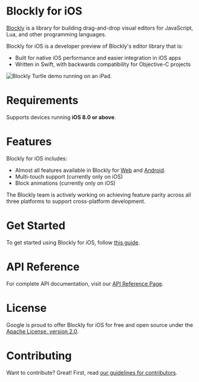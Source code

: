 # Blockly for iOS

[Blockly][1] is a library for building drag-and-drop visual editors for
JavaScript, Lua, and other programming languages.

Blockly for iOS is a developer preview of Blockly's editor library that is:

- Built for native iOS performance and easier integration in iOS apps
- Written in Swift, with backwards compatibility for Objective-C projects

![Blockly Turtle demo running on an iPad.](http://google.github.io/blockly-ios/screenshot.png
    "Blockly Turtle demo running on an iPad.")

# Requirements

Supports devices running **iOS 8.0 or above**.

# Features

Blockly for iOS includes:

- Almost all features available in Blockly for [Web][2] and [Android][3].
- Multi-touch support (currently only on iOS)
- Block animations (currently only on iOS)

The Blockly team is actively working on achieving feature parity across
all three platforms to support cross-platform development.

# Get Started

To get started using Blockly for iOS, follow [this guide][4].

# API Reference

For complete API documentation, visit our [API Reference Page][5].

# License

Google is proud to offer Blockly for iOS for free and open source
under the [Apache License, version 2.0][6].

# Contributing

Want to contribute? Great! First, read [our guidelines for contributors][7].

[1]: https://developer.google.com/blockly/ "Blockly documentation"
[2]: https://github.com/google/blockly "Blockly for Web repo on GitHub"
[3]: https://github.com/google/blockly-android "Blockly for Android repo on GitHub"
[4]: https://developer.google.com/blockly/guides/get-started/ios "Blockly for iOS developer tutorial"
[5]: https://developer.google.com/blockly/reference/ios "Blockly for iOS API Reference Documentation"
[6]: https://github.com/google/blockly-ios/blob/master/LICENSE "Apache open source license, version 2.0"
[7]: https://github.com/google/blockly-ios/blob/master/CONTRIBUTING.md "Contributor guidelines"